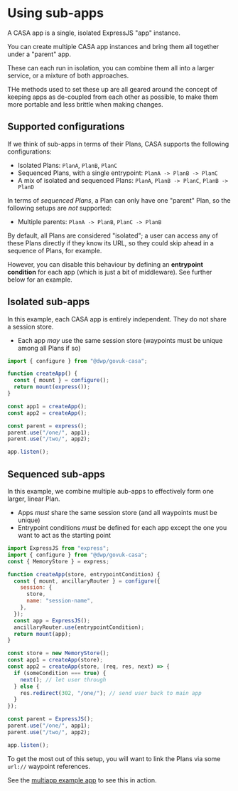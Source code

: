 # Using sub-apps

A CASA app is a single, isolated ExpressJS "app" instance.

You can create multiple CASA app instances and bring them all together under a "parent" app.

These can each run in isolation, you can combine them all into a larger service, or a mixture of both approaches.

THe methods used to set these up are all geared around the concept of keeping apps as de-coupled from each other as possible, to make them more portable and less brittle when making changes.

## Supported configurations

If we think of sub-apps in terms of their Plans, CASA supports the following configurations:

- Isolated Plans: `PlanA`, `PlanB`, `PlanC`
- Sequenced Plans, with a single entrypoint: `PlanA -> PlanB -> PlanC`
- A mix of isolated and sequenced Plans: `PlanA`, `PlanB -> PlanC`, `PlanB -> PlanD`

In terms of _sequenced Plans_, a Plan can only have one "parent" Plan, so the following setups are _not_ supported:

- Multiple parents: `PlanA -> PlanB`, `PlanC -> PlanB`

By default, all Plans are considered "isolated"; a user can access any of these Plans directly if they know its URL, so they could skip ahead in a sequence of Plans, for example.

However, you can disable this behaviour by defining an **entrypoint condition** for each app (which is just a bit of middleware). See further below for an example.

## Isolated sub-apps

In this example, each CASA app is entirely independent. They do not share a session store.

- Each app _may_ use the same session store (waypoints must be unique among all Plans if so)

```javascript
import { configure } from "@dwp/govuk-casa";

function createApp() {
  const { mount } = configure();
  return mount(express());
}

const app1 = createApp();
const app2 = createApp();

const parent = express();
parent.use("/one/", app1);
parent.use("/two/", app2);

app.listen();
```

## Sequenced sub-apps

In this example, we combine multiple aub-apps to effectively form one larger, linear Plan.

- Apps _must_ share the same session store (and all waypoints must be unique)
- Entrypoint conditions _must_ be defined for each app except the one you want to act as the starting point

```javascript
import ExpressJS from "express";
import { configure } from "@dwp/govuk-casa";
const { MemoryStore } = express;

function createApp(store, entrypointCondition) {
  const { mount, ancillaryRouter } = configure({
    session: {
      store,
      name: "session-name",
    },
  });
  const app = ExpressJS();
  ancillaryRouter.use(entrypointCondition);
  return mount(app);
}

const store = new MemoryStore();
const app1 = createApp(store);
const app2 = createApp(store, (req, res, next) => {
  if (someCondition === true) {
    next(); // let user through
  } else {
    res.redirect(302, "/one/"); // send user back to main app
  }
});

const parent = ExpressJS();
parent.use("/one/", app1);
parent.use("/two/", app2);

app.listen();
```

To get the most out of this setup, you will want to link the Plans via some `url://` waypoint references.

See the [multiapp example app](../../examples/multiapp/) to see this in action.
